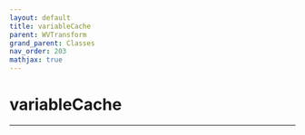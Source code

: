 ```yaml
---
layout: default
title: variableCache
parent: WVTransform
grand_parent: Classes
nav_order: 203
mathjax: true
---
```


#  variableCache




---

